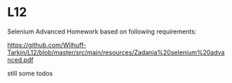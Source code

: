 # L12
Selenium Advanced Homework based on following requirements:

https://github.com/Wilhuff-Tarkin/L12/blob/master/src/main/resources/Zadania%20selenium%20advanced.pdf

still some todos


